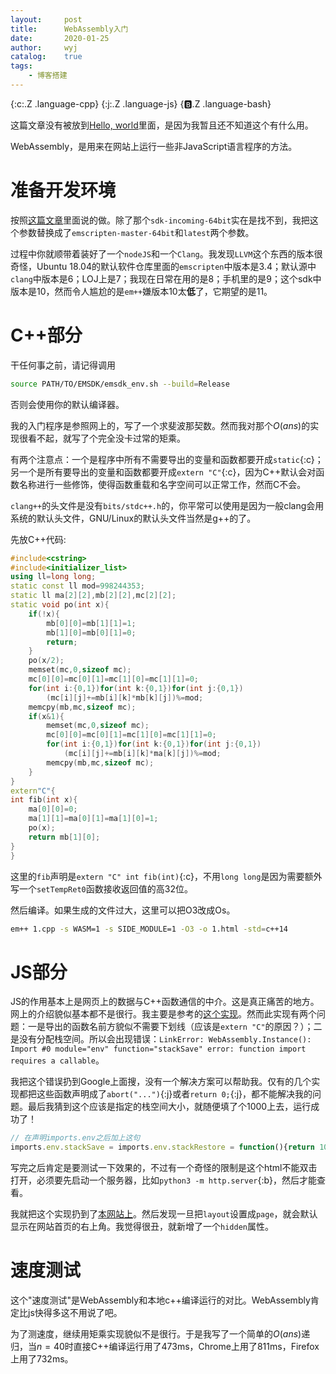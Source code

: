 ```yaml
---
layout:		post
title:		WebAssembly入门
date:		2020-01-25
author:		wyj
catalog:	true
tags:
    - 博客搭建
---
```


{:c:.Z .language-cpp}
{:j:.Z .language-js}
{:b:.Z .language-bash}

这篇文章没有被放到[Hello, world](/2020/09/04/Hello-world/)里面，是因为我暂且还不知道这个有什么用。

WebAssembly，是用来在网站上运行一些非JavaScript语言程序的方法。

#  准备开发环境

按照[这篇文章](https://medium.com/@tdeniffel/pragmatic-compiling-from-c-to-webassembly-a-guide-a496cc5954b8)里面说的做。除了那个`sdk-incoming-64bit`实在是找不到，我把这个参数替换成了`emscripten-master-64bit`和`latest`两个参数。

过程中你就顺带着装好了一个`nodeJS`和一个`Clang`。我发现`LLVM`这个东西的版本很奇怪，Ubuntu 18.04的默认软件仓库里面的`emscripten`中版本是3.4；默认源中`clang`中版本是6；LOJ上是7；我现在日常在用的是8；手机里的是9；这个sdk中版本是10，然而令人尴尬的是`em++`嫌版本10太**低**了，它期望的是11。

# C++部分

干任何事之前，请记得调用
```bash
source PATH/TO/EMSDK/emsdk_env.sh --build=Release
```
否则会使用你的默认编译器。

我的入门程序是参照网上的，写了一个求斐波那契数。然而我对那个$O(ans)$的实现很看不起，就写了个完全没卡过常的矩乘。

有两个注意点：一个是程序中所有不需要导出的变量和函数都要开成`static`{:c}；另一个是所有要导出的变量和函数都要开成`extern "C"`{:c}，因为C++默认会对函数名称进行一些修饰，使得函数重载和名字空间可以正常工作，然而C不会。

`clang++`的头文件是没有`bits/stdc++.h`的，你平常可以使用是因为一般clang会用系统的默认头文件，GNU/Linux的默认头文件当然是g++的了。

先放C++代码:
```cpp
#include<cstring>
#include<initializer_list>
using ll=long long;
static const ll mod=998244353;
static ll ma[2][2],mb[2][2],mc[2][2];
static void po(int x){
	if(!x){
		mb[0][0]=mb[1][1]=1;
		mb[1][0]=mb[0][1]=0;
		return;
	}
	po(x/2);
	memset(mc,0,sizeof mc);
	mc[0][0]=mc[0][1]=mc[1][0]=mc[1][1]=0;
	for(int i:{0,1})for(int k:{0,1})for(int j:{0,1})
		(mc[i][j]+=mb[i][k]*mb[k][j])%=mod;
	memcpy(mb,mc,sizeof mc);
	if(x&1){
		memset(mc,0,sizeof mc);
		mc[0][0]=mc[0][1]=mc[1][0]=mc[1][1]=0;
		for(int i:{0,1})for(int k:{0,1})for(int j:{0,1})
			(mc[i][j]+=mb[i][k]*ma[k][j])%=mod;
		memcpy(mb,mc,sizeof mc);
	}
}
extern"C"{
int fib(int x){
	ma[0][0]=0;
	ma[1][1]=ma[0][1]=ma[1][0]=1;
	po(x);
	return mb[1][0];
}
}
```
这里的`fib`声明是`extern "C" int fib(int)`{:c}，不用`long long`是因为需要额外写一个`setTempRet0`函数接收返回值的高32位。

然后编译。如果生成的文件过大，这里可以把O3改成Os。
```bash
em++ 1.cpp -s WASM=1 -s SIDE_MODULE=1 -O3 -o 1.html -std=c++14
```

# JS部分

JS的作用基本上是网页上的数据与C++函数通信的中介。这是真正痛苦的地方。网上的介绍貌似基本都不是很行。我主要是参考的[这个实现](https://www.cnblogs.com/y-y-y-y/p/9897154.html)。然而此实现有两个问题：一是导出的函数名前方貌似不需要下划线（应该是`extern "C"`的原因？）；二是没有分配栈空间。所以会出现错误：`LinkError: WebAssembly.Instance(): Import #0 module="env" function="stackSave" error: function import requires a callable`。

我把这个错误扔到Google上面搜，没有一个解决方案可以帮助我。仅有的几个实现都把这些函数声明成了`abort("...")`{:j}或者`return 0;`{:j}，都不能解决我的问题。最后我猜到这个应该是指定的栈空间大小，就随便填了个$1000$上去，运行成功了！
```js
// 在声明imports.env之后加上这句
imports.env.stackSave = imports.env.stackRestore = function(){return 1000;};
```

写完之后肯定是要测试一下效果的，不过有一个奇怪的限制是这个html不能双击打开，必须要先启动一个服务器，比如`python3 -m http.server`{:b}，然后才能查看。

我就把这个实现扔到了[本网站上](/wasm_test)。然后发现一旦把`layout`设置成`page`，就会默认显示在网站首页的右上角。我觉得很丑，就新增了一个`hidden`属性。

# 速度测试

这个"速度测试"是WebAssembly和本地c++编译运行的对比。WebAssembly肯定比js快得多这不用说了吧。

为了测速度，继续用矩乘实现貌似不是很行。于是我写了一个简单的$O(ans)$递归，当$n=40$时直接C++编译运行用了473ms，Chrome上用了811ms，Firefox上用了732ms。
